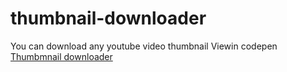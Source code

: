 # thumbnail-downloader
You can download any youtube video thumbnail
Viewin codepen <a href="https://codepen.io/iamPrashanta/full/xxEYRwL"> Thumbmnail downloader</a>
